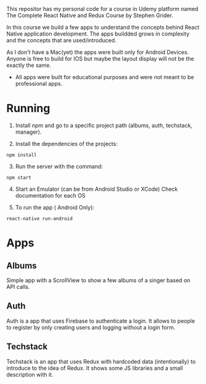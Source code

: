 This repositor has my personal code for a course in Udemy platform named The Complete React Native and Redux Course by Stephen Grider.

In this course we build a few apps to understand the concepts behind React Native application development. 
The apps buildded grows in complexity and the concepts that are used/introduced. 

As I don't have a Mac(yet) the apps were built only for Android Devices. Anyone is free to build for IOS but maybe the layout display will not be the exactly the same.

* All apps were built for educational purposes and were not meant to be professional apps.

# Running

1. Install npm and go to a specific project path (albums, auth, techstack, manager).

2. Install the dependencies of the projects:
```
npm install
```

3. Run the server with the command:
```
npm start
```

4. Start an Emulator (can be from Android Studio or XCode)
Check documentation for each OS

5. To run the app ( Android Only):
```
react-native run-android
```

# Apps

## Albums

Simple app with a ScrollView to show a few albums of a singer based on API calls.

## Auth

Auth is a app that uses Firebase to authenticate a login. It allows to people to register by only creating users and logging without a login form.

## Techstack

Techstack is an app that uses Redux with hardcoded data (intentionally) to introduce to the idea of Redux. It shows some JS libraries and a small description with it.


